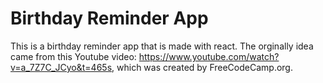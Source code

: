 # Birthday Reminder App
This is a birthday reminder app that is made with react. The orginally idea came from this Youtube video: https://www.youtube.com/watch?v=a_7Z7C_JCyo&t=465s, which was created by FreeCodeCamp.org.